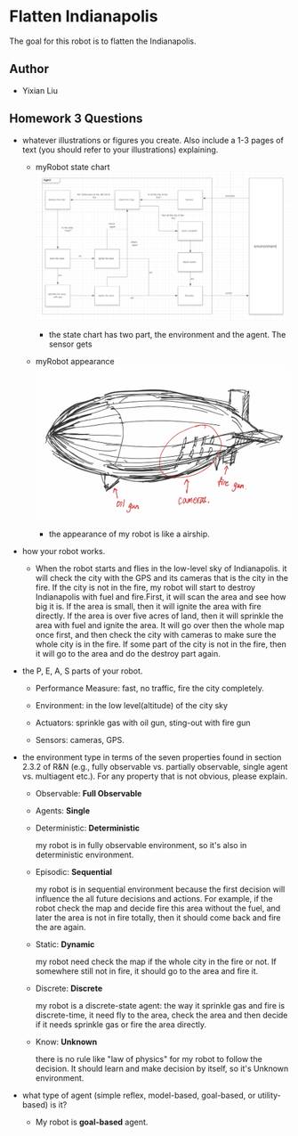 # Flatten Indianapolis

The goal for this robot is to flatten the Indianapolis. 


## Author

- Yixian Liu


## Homework 3 Questions

- whatever illustrations or figures you create. Also include a 1-3 pages of text 
  (you should refer to your illustrations) explaining.
  
  - myRobot state chart
   ![myRobot](https://github.com/YixianLiu97/2020springAI/blob/master/myRobot.png)
   
     - the state chart has two part, the environment and the agent. The sensor gets 
     
  
   
  - myRobot appearance
   ![myRobotPic](https://github.com/YixianLiu97/2020springAI/blob/master/myRobotPic.jpeg)
   
     - the appearance of my robot is like a airship.
        
    
- how your robot works.

    - When the robot starts and flies in the low-level sky of Indianapolis. it will check 
    the city with the GPS and its cameras that is the city in the fire. If the city is not 
    in the fire, my robot will start to destroy Indianapolis with fuel and fire.First, it 
    will scan the area and see how big it is. If the area is small, then it will ignite the 
    area with fire directly. If the area is over five acres of land, then it will sprinkle 
    the area with fuel and ignite the area. It will go over then the whole map once first, 
    and then check the city with cameras to make sure the whole city is in the fire. If some 
    part of the city is not in the fire, then it will go to the area and do the destroy part 
    again.

- the P, E, A, S parts of your robot.

    - Performance Measure: fast, no traffic, fire the city completely.
    
    - Environment: in the low level(altitude) of the city sky
    
    - Actuators: sprinkle gas with oil gun, sting-out with fire gun
    
    - Sensors: cameras, GPS.



- the environment type in terms of the seven properties found in section 2.3.2 of R&N 
  (e.g., fully observable vs. partially observable, single agent vs. multiagent etc.). 
  For any property that is not obvious, please explain.
  
   - Observable: **Full Observable**
   
   - Agents: **Single**
   
   - Deterministic: **Deterministic**
   
        my robot is in fully observable environment, so it's also in deterministic 
        environment.
   
   - Episodic: **Sequential**
   
        my robot is in sequential environment because the first decision will influence 
        the all future decisions and actions. For example, if the robot check the map and
        decide fire this area without the fuel, and later the area is not in fire totally,
        then it should come back and fire the are again.
   
   - Static: **Dynamic**
   
        my robot need check the map if the whole city in the fire or not. If somewhere still
        not in fire, it should go to the area and fire it.
   
   - Discrete: **Discrete**
   
        my robot is a discrete-state agent: the way it sprinkle gas and fire is discrete-time,
        it need fly to the area, check the area and then decide if it needs sprinkle gas or 
        fire the area directly.
   
   - Know: **Unknown**
   
        there is no rule like "law of physics" for my robot to follow the decision. It should
        learn and make decision by itself, so it's Unknown environment.
  
  
  
- what type of agent (simple reflex, model-based, goal-based, or utility-based) is it? 

   - My robot is **goal-based** agent. 